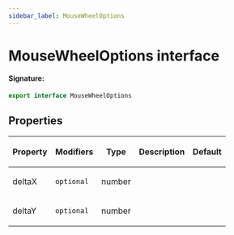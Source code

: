 ```yaml
---
sidebar_label: MouseWheelOptions
---
```


# MouseWheelOptions interface

#### Signature:

```typescript
export interface MouseWheelOptions
```

## Properties

<table><thead><tr><th>

Property

</th><th>

Modifiers

</th><th>

Type

</th><th>

Description

</th><th>

Default

</th></tr></thead>
<tbody><tr><td>

<p id="deltax">deltaX</p>

</td><td>

`optional`

</td><td>

number

</td><td>

</td><td>

</td></tr>
<tr><td>

<p id="deltay">deltaY</p>

</td><td>

`optional`

</td><td>

number

</td><td>

</td><td>

</td></tr>
</tbody></table>
